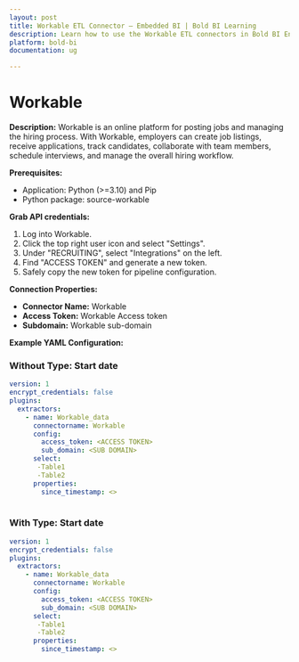 ```yaml
---
layout: post
title: Workable ETL Connector – Embedded BI | Bold BI Learning
description: Learn how to use the Workable ETL connectors in Bold BI Enterprise Edition. Discover simple steps to integrate data smoothly and make the most of your analytics.
platform: bold-bi
documentation: ug

---
```


# Workable

**Description:**
Workable is an online platform for posting jobs and managing the hiring process. With Workable, employers can create job listings, receive applications, track candidates, collaborate with team members, schedule interviews, and manage the overall hiring workflow.

**Prerequisites:**
- Application: Python (>=3.10) and Pip
- Python package: source-workable

**Grab API credentials:**
1. Log into Workable.
2. Click the top right user icon and select "Settings".
3. Under "RECRUITING", select "Integrations" on the left.
4. Find "ACCESS TOKEN" and generate a new token.
5. Safely copy the new token for pipeline configuration.

**Connection Properties:**
- **Connector Name:** Workable
- **Access Token:** Workable Access token
- **Subdomain:** Workable sub-domain

**Example YAML Configuration:**
### Without Type: Start date
```yaml
version: 1
encrypt_credentials: false
plugins:
  extractors:
    - name: Workable_data
      connectorname: Workable
      config:
        access_token: <ACCESS TOKEN>
        sub_domain: <SUB DOMAIN>
      select:
       -Table1
       -Table2
      properties:
        since_timestamp: <>
      
```
### With Type: Start date
```yaml
version: 1
encrypt_credentials: false
plugins:
  extractors:
    - name: Workable_data
      connectorname: Workable
      config:
        access_token: <ACCESS TOKEN>
        sub_domain: <SUB DOMAIN>
      select:
       -Table1
       -Table2
      properties:
        since_timestamp: <>
      
```

